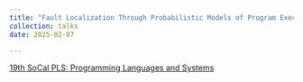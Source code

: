 ```yaml
---
title: "Fault Localization Through Probabilistic Models of Program Execution"
collection: talks
date: 2025-02-07

---
```

[19th SoCal PLS: Programming Languages and Systems](https://socalpls.github.io)



